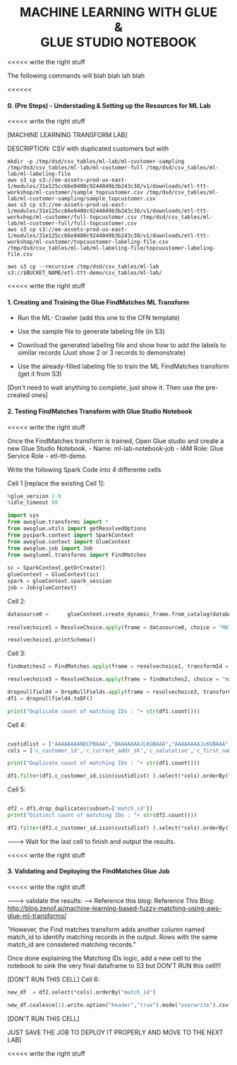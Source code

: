 <h1 id="toc_0" align="center">
MACHINE LEARNING WITH GLUE
<br/> & <br/>GLUE STUDIO NOTEBOOK
</h1>

<<<<< write the right stuff

The following commands will blah blah lah blah

<<<<<<


#### **0.** (Pre Steps) - Understading & Setting up the Resources for ML Lab

<<<<< write the right stuff

[MACHINE LEARNING TRANSFORM LAB]  

DESCRIPTION: CSV with duplicated customers but with 

~~~shell
mkdir -p /tmp/dsd/csv_tables/ml-lab/ml-customer-sampling /tmp/dsd/csv_tables/ml-lab/ml-customer-full /tmp/dsd/csv_tables/ml-lab/ml-labeling-file
aws s3 cp s3://ee-assets-prod-us-east-1/modules/31e125cc66e9400c9244049b3b243c38/v1/downloads/etl-ttt-workshop/ml-customer/sample_topcustomer.csv /tmp/dsd/csv_tables/ml-lab/ml-customer-sampling/sample_topcustomer.csv
aws s3 cp s3://ee-assets-prod-us-east-1/modules/31e125cc66e9400c9244049b3b243c38/v1/downloads/etl-ttt-workshop/ml-customer/full-topcustomer.csv /tmp/dsd/csv_tables/ml-lab/ml-customer-full/full-topcustomer.csv
aws s3 cp s3://ee-assets-prod-us-east-1/modules/31e125cc66e9400c9244049b3b243c38/v1/downloads/etl-ttt-workshop/ml-customer/topcuustomer-labeling-file.csv /tmp/dsd/csv_tables/ml-lab/ml-labeling-file/topcuustomer-labeling-file.csv

aws s3 cp --recursive /tmp/dsd/csv_tables/ml-lab s3://$BUCKET_NAME/etl-ttt-demo/csv_tables/ml-lab/
~~~

<<<<< write the right stuff


#### **1.** Creating and Training the Glue FindMatches ML Transform

- Run the ML- Crawler (add this one to the CFN template)


- Use the sample file to generate labeling file (in S3)
- Download the generated labeling file and show how to add the labels to similar records (Just show 2 or 3 records to demonstrate)
- Use the already-filled labeling file to train the ML FindMatches transform (get it from S3)

[Don't need to wait anything to complete, just show it. Then use the pre-created ones]


#### **2.** Testing FindMatches Transform with Glue Studio Notebook

<<<<< write the right stuff


Once the FindMatches transform is trained, Open Glue studio and create a new Glue Studio Notebook.
	- Name: ml-lab-notebook-job
	- IAM Role: Glue Service Role - etl-ttt-demo

Write the following Spark Code into 4 differente cells

Cell 1 [replace the existing Cell 1]:

~~~python
%glue_version 2.0
%idle_timeout 60

import sys
from awsglue.transforms import *
from awsglue.utils import getResolvedOptions
from pyspark.context import SparkContext
from awsglue.context import GlueContext
from awsglue.job import Job
from awsglueml.transforms import FindMatches
  
sc = SparkContext.getOrCreate()
glueContext = GlueContext(sc)
spark = glueContext.spark_session
job = Job(glueContext)
~~~

Cell 2:

~~~python
datasource0 =      glueContext.create_dynamic_frame.from_catalog(database="glue-ttt-demo-db", table_name="ml_dedup_full_topcustomer_csv",  transformation_ctx = "datasource0")      
                                                        
resolvechoice1 = ResolveChoice.apply(frame = datasource0, choice = "MATCH_CATALOG", database = "glue-ttt-demo-db",  table_name = "ml_dedup_full_topcustomer_csv", transformation_ctx = "resolvechoice1")

resolvechoice1.printSchema()
~~~


Cell 3:

~~~python
findmatches2 = FindMatches.apply(frame = resolvechoice1, transformId = "tfm-733f49ce1a5f98c4e2b8a9604ae4427368b08b07", transformation_ctx = "findmatches2")

resolvechoice3 = ResolveChoice.apply(frame = findmatches2, choice = "make_struct", transformation_ctx = "resolvechoice3")

dropnullfield4 = DropNullFields.apply(frame = resolvechoice3, transformation_ctx = "dropnullfield4")
df1 = dropnullfield4.toDF()

print("Duplicate count of matching IDs : "+ str(df1.count()))

~~~

Cell 4:

~~~python

custidlist = ["AAAAAAAANDCFBAAA","BAAAAAAAJLKGBAAA","AAAAAAAAJLKGBAAA","AAAAAAAAPLNDAAAA","AAAAAAAANDCFBAAA","BAAAAAAAPLNDAAAA","BAAAAAAANDCFBAAA","AAAAAAAANKFAAAAA","BAAAAAAANKFAAAAA","AAAAAAAADFHGAAAA","BAAAAAAADFHGAAAA"]
cols = ['c_customer_id','c_current_addr_sk','c_salutation','c_first_name','c_last_name','c_birth_day','c_birth_month','c_birth_year','c_birth_country','c_login','c_email_address','match_id']

print("Duplicate count of matching IDs : "+ str(df1.count()))

df1.filter(df1.c_customer_id.isin(custidlist) ).select(*cols).orderBy("match_id").show(truncate=False)

~~~

Cell 5:

~~~python

df2 = df1.drop_duplicates(subset=['match_id'])
print("Distinct count of matching IDs : "+ str(df2.count()))

df2.filter(df2.c_customer_id.isin(custidlist) ).select(*cols).orderBy("match_id").show(truncate=False)

~~~


---> Wait for the last cell to finish and output the results.

<<<<< write the right stuff



#### **3.** Validating and Deploying the FindMatches Glue Job 

<<<<< write the right stuff

---> validate the results:
	--> Reference this blog: Reference This Blog: http://blog.zenof.ai/machine-learning-based-fuzzy-matching-using-aws-glue-ml-transforms/

"However, the Find matches transform adds another column named match_id to identify matching records in the output. Rows with the same match_id are considered matching records."


Once done explaining the Matching IDs logic, add a new cell to the notebook to sink the very final dataframe to S3 but DON'T RUN this cell!!!

[DON'T RUN THIS CELL] Cell 6:

~~~python
new_df  = df2.select(*cols).orderBy("match_id")

new_df.coalesce(1).write.option("header","true").mode("overwrite").csv("s3://etl-ttt-demo-589541849248-us-east-2/etl-ttt-demo/output/ml-lab/topcustomers-dedup/")
~~~

[DON'T RUN THIS CELL]

<!--
S3 Target Location: s3://etl-ttt-demo-589541849248-us-east-2/etl-ttt-demo/output/ml-lab/topcustomers-dedup/ 
!-->

JUST SAVE THE JOB TO DEPLOY IT PROPERLY AND MOVE TO THE NEXT LAB]

<<<<< write the right stuff